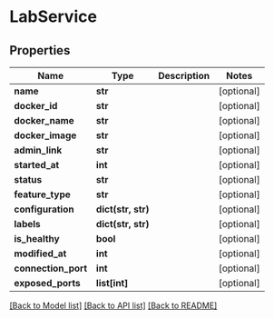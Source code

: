 # LabService

## Properties
Name | Type | Description | Notes
------------ | ------------- | ------------- | -------------
**name** | **str** |  | [optional] 
**docker_id** | **str** |  | [optional] 
**docker_name** | **str** |  | [optional] 
**docker_image** | **str** |  | [optional] 
**admin_link** | **str** |  | [optional] 
**started_at** | **int** |  | [optional] 
**status** | **str** |  | [optional] 
**feature_type** | **str** |  | [optional] 
**configuration** | **dict(str, str)** |  | [optional] 
**labels** | **dict(str, str)** |  | [optional] 
**is_healthy** | **bool** |  | [optional] 
**modified_at** | **int** |  | [optional] 
**connection_port** | **int** |  | [optional] 
**exposed_ports** | **list[int]** |  | [optional] 

[[Back to Model list]](../README.md#documentation-for-models) [[Back to API list]](../README.md#documentation-for-api-endpoints) [[Back to README]](../README.md)


